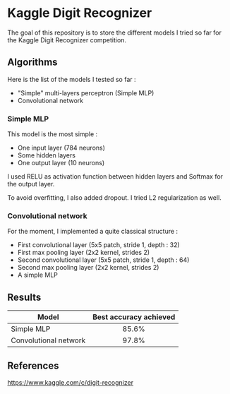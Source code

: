 # Kaggle Digit Recognizer
The goal of this repository is to store the different models I tried so far for the Kaggle Digit Recognizer competition.

## Algorithms
Here is the list of the models I tested so far :

* "Simple" multi-layers perceptron (Simple MLP)
* Convolutional network

### Simple MLP
This model is the most simple :

* One input layer (784 neurons)
* Some hidden layers
* One output layer (10 neurons)

I used RELU as activation function between hidden layers and Softmax for the output layer. 

To avoid overfitting, I also added dropout. I tried L2 regularization as well.

### Convolutional network
For the moment, I implemented a quite classical structure :

* First convolutional layer (5x5 patch, stride 1, depth : 32)
* First max pooling layer (2x2 kernel, strides 2)
* Second convolutional layer (5x5 patch, stride 1, depth : 64)
* Second max pooling layer (2x2 kernel, strides 2)
* A simple MLP

## Results

| Model                 | Best accuracy achieved |
| --------------------- |:----------------------:|
| Simple MLP            | 85.6%                  |
| Convolutional network | 97.8%                  |


## References
https://www.kaggle.com/c/digit-recognizer